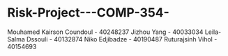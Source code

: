 # Risk-Project---COMP-354-

Mouhamed Kairson Coundoul - 40248237
Jizhou Yang - 40033034
Leila-Salma Dssouli - 40132874
Niko Edjibadze - 40190487
Ruturajsinh Vihol - 40154693
